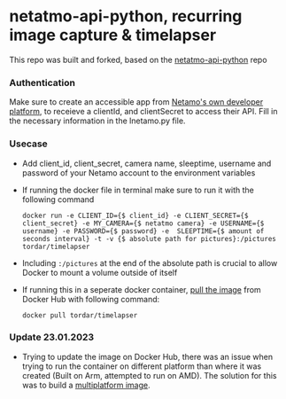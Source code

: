 netatmo-api-python, recurring image capture & timelapser
========================================================
This repo was built and forked, based on the [netatmo-api-python](https://github.com/philippelt/netatmo-api-python) repo

### Authentication ###

Make sure to create an accessible app from [Netamo's own developer platform](https://dev.netatmo.com/apps/createanapp), to receieve a clientId, and clientSecret to access their API. Fill in the necessary information in the lnetamo.py file.


### Usecase ###

* Add client_id, client_secret, camera name, sleeptime, username and password of your Netamo account to the environment variables
* If running the docker file in terminal make sure to run it with the following command 

      docker run -e CLIENT_ID={$ client_id} -e CLIENT_SECRET={$ client_secret} -e MY_CAMERA={$ netatmo camera} -e USERNAME={$ username} -e PASSWORD={$ password} -e  SLEEPTIME={$ amount of seconds interval} -t -v {$ absolute path for pictures}:/pictures tordar/timelapser

* Including `:/pictures` at the end of the absolute path is crucial to allow Docker to mount a volume outside of itself 

* If running this in a seperate docker container, [pull the image](https://hub.docker.com/r/tordar/timelapser) from Docker Hub with following command:

      docker pull tordar/timelapser

### Update 23.01.2023 ###

* Trying to update the image on Docker Hub, there was an issue when trying to run the container on different platform than where it was created (Built on Arm, attempted to run on AMD). The solution for this was to build a [multiplatform image](https://docs.docker.com/build/building/multi-platform/).